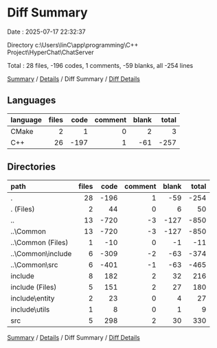 # Diff Summary

Date : 2025-07-17 22:32:37

Directory c:\\Users\\linC\\app\\programming\\C++ Project\\HyperChat\\ChatServer

Total : 28 files,  -196 codes, 1 comments, -59 blanks, all -254 lines

[Summary](results.md) / [Details](details.md) / Diff Summary / [Diff Details](diff-details.md)

## Languages
| language | files | code | comment | blank | total |
| :--- | ---: | ---: | ---: | ---: | ---: |
| CMake | 2 | 1 | 0 | 2 | 3 |
| C++ | 26 | -197 | 1 | -61 | -257 |

## Directories
| path | files | code | comment | blank | total |
| :--- | ---: | ---: | ---: | ---: | ---: |
| . | 28 | -196 | 1 | -59 | -254 |
| . (Files) | 2 | 44 | 0 | 6 | 50 |
| .. | 13 | -720 | -3 | -127 | -850 |
| ..\\Common | 13 | -720 | -3 | -127 | -850 |
| ..\\Common (Files) | 1 | -10 | 0 | -1 | -11 |
| ..\\Common\\include | 6 | -309 | -2 | -63 | -374 |
| ..\\Common\\src | 6 | -401 | -1 | -63 | -465 |
| include | 8 | 182 | 2 | 32 | 216 |
| include (Files) | 5 | 151 | 2 | 27 | 180 |
| include\\entity | 2 | 23 | 0 | 4 | 27 |
| include\\utils | 1 | 8 | 0 | 1 | 9 |
| src | 5 | 298 | 2 | 30 | 330 |

[Summary](results.md) / [Details](details.md) / Diff Summary / [Diff Details](diff-details.md)